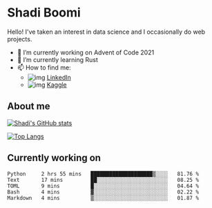 # Shadi Boomi

Hello! I've taken an interest in data science and I occasionally do web projects.

- 🔭 I’m currently working on Advent of Code 2021
- 🌱 I’m currently learning Rust
- 📫 How to find me: 
  - ![img](https://www.linkedin.com/favicon.ico) [LinkedIn](https://www.linkedin.com/in/shadiboomi/)
  - ![img](https://www.kaggle.com/static/images/favicon.ico) [Kaggle](https://www.kaggle.com/sboomi)

##  About me

[![Shadi's GitHub stats](https://github-readme-stats.vercel.app/api?username=sboomi&show_icons=true&theme=radical)](https://github.com/anuraghazra/github-readme-stats)

[![Top Langs](https://github-readme-stats.vercel.app/api/top-langs/?username=sboomi&layout=compact&theme=default)](https://github.com/anuraghazra/github-readme-stats)

## Currently working on

<!--START_SECTION:waka-->
```text
Python     2 hrs 55 mins   ████████████████████▒░░░░   81.76 % 
Text       17 mins         ██░░░░░░░░░░░░░░░░░░░░░░░   08.25 % 
TOML       9 mins          █░░░░░░░░░░░░░░░░░░░░░░░░   04.64 % 
Bash       4 mins          ▓░░░░░░░░░░░░░░░░░░░░░░░░   02.22 % 
Markdown   4 mins          ▒░░░░░░░░░░░░░░░░░░░░░░░░   01.87 % 
```
<!--END_SECTION:waka-->
